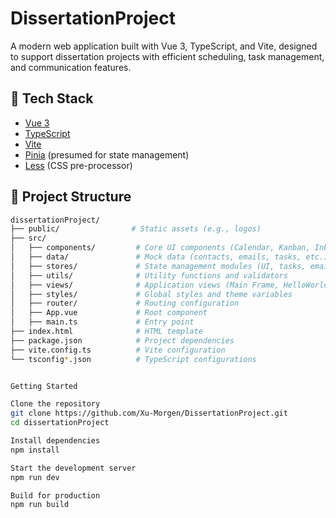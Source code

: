 # DissertationProject

A modern web application built with Vue 3, TypeScript, and Vite, designed to support dissertation projects with efficient scheduling, task management, and communication features.

## 🚀 Tech Stack

- [Vue 3](https://vuejs.org/)
- [TypeScript](https://www.typescriptlang.org/)
- [Vite](https://vitejs.dev/)
- [Pinia](https://pinia.vuejs.org/) (presumed for state management)
- [Less](https://lesscss.org/) (CSS pre-processor)

## 📂 Project Structure

```bash
dissertationProject/
├── public/                # Static assets (e.g., logos)
├── src/
│   ├── components/         # Core UI components (Calendar, Kanban, Inbox, etc.)
│   ├── data/               # Mock data (contacts, emails, tasks, etc.)
│   ├── stores/             # State management modules (UI, tasks, emails, events)
│   ├── utils/              # Utility functions and validators
│   ├── views/              # Application views (Main Frame, HelloWorld)
│   ├── styles/             # Global styles and theme variables
│   ├── router/             # Routing configuration
│   ├── App.vue             # Root component
│   ├── main.ts             # Entry point
├── index.html              # HTML template
├── package.json            # Project dependencies
├── vite.config.ts          # Vite configuration
└── tsconfig*.json          # TypeScript configurations


Getting Started

Clone the repository
git clone https://github.com/Xu-Morgen/DissertationProject.git
cd dissertationProject

Install dependencies
npm install

Start the development server
npm run dev

Build for production
npm run build